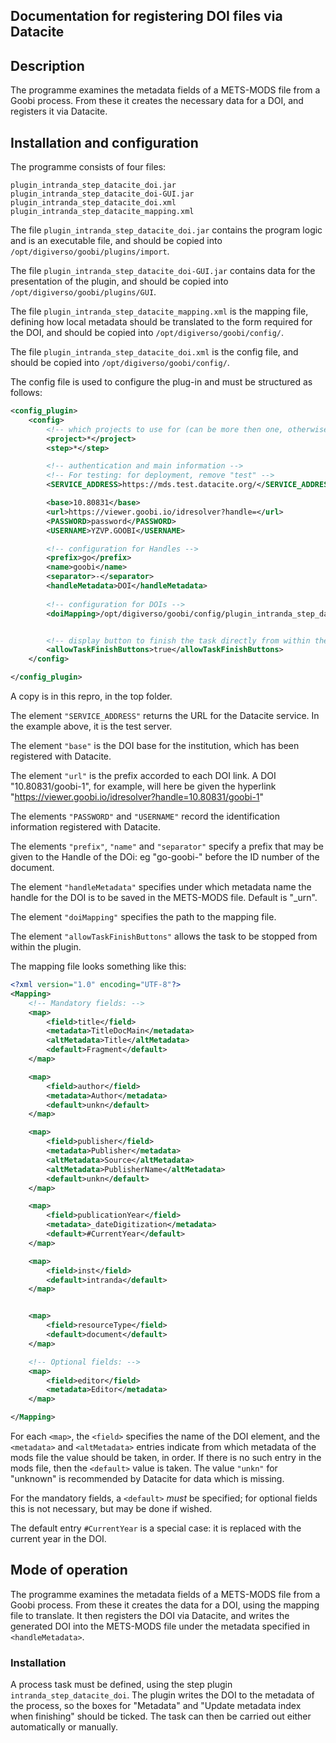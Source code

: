 ## Documentation for registering DOI files via Datacite

## Description

The programme examines the metadata fields of a METS-MODS file from a Goobi process. From these it creates the necessary data for a DOI, and registers it via Datacite.


## Installation and configuration

The programme consists of four files:

```
plugin_intranda_step_datacite_doi.jar
plugin_intranda_step_datacite_doi-GUI.jar
plugin_intranda_step_datacite_doi.xml
plugin_intranda_step_datacite_mapping.xml
```

The file `plugin_intranda_step_datacite_doi.jar` contains the program logic and is an executable file, and should be copied into
`/opt/digiverso/goobi/plugins/import`.

The file `plugin_intranda_step_datacite_doi-GUI.jar` contains data for the presentation of the plugin, and should be copied into
`/opt/digiverso/goobi/plugins/GUI`.

The file `plugin_intranda_step_datacite_mapping.xml` is the mapping file, defining how local metadata should be translated to the form required for the DOI, and should be copied into `/opt/digiverso/goobi/config/`.

The file `plugin_intranda_step_datacite_doi.xml` is the config file, and should be copied into `/opt/digiverso/goobi/config/`.

The config file is used to configure the plug-in and must be structured as follows:

```xml
<config_plugin>
    <config>
        <!-- which projects to use for (can be more then one, otherwise use *) -->
        <project>*</project>
        <step>*</step>

        <!-- authentication and main information -->
        <!-- For testing: for deployment, remove "test" -->
        <SERVICE_ADDRESS>https://mds.test.datacite.org/</SERVICE_ADDRESS>

        <base>10.80831</base>
        <url>https://viewer.goobi.io/idresolver?handle=</url>
        <PASSWORD>password</PASSWORD>
        <USERNAME>YZVP.GOOBI</USERNAME>

        <!-- configuration for Handles -->
        <prefix>go</prefix>
        <name>goobi</name>
        <separator>-</separator>
        <handleMetadata>DOI</handleMetadata>
        
        <!-- configuration for DOIs -->
        <doiMapping>/opt/digiverso/goobi/config/plugin_intranda_step_datacite_mapping.xml</doiMapping>


        <!-- display button to finish the task directly from within the entered plugin -->
        <allowTaskFinishButtons>true</allowTaskFinishButtons>
    </config>

</config_plugin>
```

A copy is in this repro, in the top folder.

The element `"SERVICE_ADDRESS"`
returns the URL for the Datacite service. In the example above, it is the test server.

The element `"base"`
is the DOI base for the institution, which has been registered with Datacite.

The element `"url"`
is the prefix accorded to each DOI link. A DOI "10.80831/goobi-1", for example, will here be given the hyperlink "https://viewer.goobi.io/idresolver?handle=10.80831/goobi-1"

The elements `"PASSWORD"` and `"USERNAME"`
record the identification information registered with Datacite.

The elements `"prefix"`, `"name"` and `"separator"` specify a prefix that may be given to the Handle of the DOi: eg "go-goobi-" before the ID number of the document.

The element `"handleMetadata"`
specifies under which metadata name the handle for the DOI is to be saved in the METS-MODS file. Default is "_urn".

The element `"doiMapping"`
specifies the path to the mapping file.

The element `"allowTaskFinishButtons"`
allows the task to be stopped from within the plugin.


The mapping file looks something like this:

```xml
<?xml version="1.0" encoding="UTF-8"?>
<Mapping>
    <!-- Mandatory fields: -->
    <map>
        <field>title</field>
        <metadata>TitleDocMain</metadata>
        <altMetadata>Title</altMetadata>
        <default>Fragment</default>
    </map>

    <map>
        <field>author</field>
        <metadata>Author</metadata>
        <default>unkn</default>
    </map>

    <map>
        <field>publisher</field>
        <metadata>Publisher</metadata>
        <altMetadata>Source</altMetadata>
        <altMetadata>PublisherName</altMetadata>
        <default>unkn</default>
    </map>

    <map>
        <field>publicationYear</field>
        <metadata>_dateDigitization</metadata>
        <default>#CurrentYear</default>
    </map>

    <map>
        <field>inst</field>
        <default>intranda</default>
    </map>


    <map>
        <field>resourceType</field>
        <default>document</default>
    </map>

    <!-- Optional fields: -->
    <map>
        <field>editor</field>
        <metadata>Editor</metadata>
    </map>

</Mapping>
```

For each `<map>`, the `<field>` specifies the name of the DOI element, and the `<metadata>` and `<altMetadata>` entries indicate from which metadata of the mods file the value should be taken, in order. If there is no such entry in the mods file, then the `<default>` value is taken. The value `"unkn"` for "unknown" is recommended by Datacite for data which is missing.

For the mandatory fields, a `<default>` _must_ be specified; for optional fields this is not necessary, but may be done if wished.

The default entry `#CurrentYear` is a special case: it is replaced with the current year in the DOI.


## Mode of operation

The programme examines the metadata fields of a METS-MODS file from a Goobi process. From these it creates the data for a DOI, using the mapping file to translate. It then registers the DOI via Datacite, and writes the generated DOI into the METS-MODS file under the metadata specified in `<handleMetadata>`.

### Installation 

A process task must be defined, using the step plugin `intranda_step_datacite_doi`. The plugin writes the DOI to the metadata of the process, so the boxes for "Metadata" and "Update metadata index when finishing" should be ticked. The task can then be carried out either automatically or manually.


